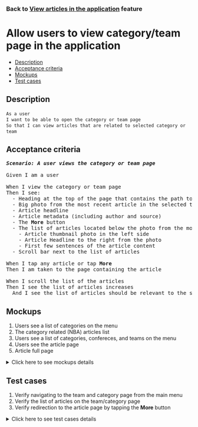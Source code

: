 ### Back to [View articles in the application](../../) feature

# Allow users to view category/team page in the application

- [Description](#description)
- [Acceptance criteria](#acceptance-criteria)
- [Mockups](#mockups)
- [Test cases](#test-cases)

## Description

    As a user
    I want to be able to open the category or team page
    So that I can view articles that are related to selected category or team

## Acceptance criteria
<pre>
<b><i>Scenario: A user views the category or team page</i></b>

Given I am a user

When I view the category or team page
Then I see:
  - Heading at the top of the page that contains the path to the page (example: NBA\AFC South\Tennessee)
  - Big photo from the most recent article in the selected team or category
  - Article headline
  - Article metadata (including author and source)
  - The <b>More</b> button
  - The list of articles located below the photo from the most recent article including:
    - Article thumbnail photo in the left side
    - Article Headline to the right from the photo
    - First few sentences of the article content
  - Scroll bar next to the list of articles

When I tap any article or tap <b>More</b>
Then I am taken to the page containing the article

When I scroll the list of the articles
Then I see the list of articles increases
  And I see the list of articles should be relevant to the selected team or category topics
</pre>

## Mockups

1. Users see a list of categories on the menu
2. The category related (NBA) articles list
3. Users see a list of categories, confereces, and teams on the menu
4. Users see the article page
5. Article full page

<details>
  <summary>Click here to see mockups details</summary>

**1. Users see a list of categories on the menu:**

![Users see a list of categories on the menu](/sports_hub_portal/mobile_application_features/articles_view/images/application_menu_league_list.png)

**2. The category related (NBA) articles list:**

![The category related (NBA) articles list](/sports_hub_portal/mobile_application_features/articles_view/images/league_articles_page.png)

**3. Users see a list of categories, confereces, and teams on the menu:**

![Users see a list of categories, confereces, and teams on the menu](/sports_hub_portal/mobile_application_features/articles_view/images/application_menu_full_list.png)

**4. Users see the article page:**

![Users see the article page](/sports_hub_portal/mobile_application_features/articles_view/images/application_article_page.png)

**5. Article full page:**

![Article full page](/sports_hub_portal/mobile_application_features/articles_view/images/article_page.png)

</details>

## Test cases

1. Verify navigating to the team and category page from the main menu
2. Verify the list of articles on the team/category page
3. Verify redirection to the article page by tapping the <b>More</b> button

<details>
  <summary>Click here to see test cases details</summary>

### **#1. Verify navigating to the team and category page from the main menu**

|Preconditions|Steps|Expected result
--------------|-----|----------
||1) Examine the main menu</br>2) Tap the sports category (NBA)</br>3) Tap the subcategory (AFC South)</br>4) Tap a team (Tennessee)|2) Submenu with subcategories opens</br>3) Submenu with teams opens</br>4) The user is redirected to the Tennessee team page|

### **#2. Verify the list of articles on the team/category page**

|Preconditions|Steps|Expected result
--------------|-----|----------
|The user is on the team page|1) Examine the list of articles|1) The list of articles is relevant to the selected team|

### **#3. Verify redirection to the article page by tapping the More button**

|Preconditions|Steps|Expected result
--------------|-----|----------
|- The user is on the team page|1) Tap the More button in the main article section|1) The user is redirected to the article page|
</details>
